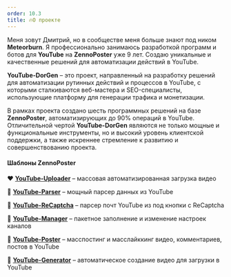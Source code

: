 ```yaml
---
order: 10.3
title: 🔥О проекте
---
```


Меня зовут Дмитрий, но в сообществе меня больше знают под ником **Meteorburn**. Я профессионально занимаюсь разработкой программ и ботов для **YouTube** на **ZennoPoster** уже 9 лет. Cоздаю уникальные и качественные решений для автоматизации действий в YouTube.

**YouTube-DorGen** – это проект, направленный на разработку решений для автоматизации рутинных действий и процессов в YouTube, с которыми сталкиваются веб-мастера и SEO-специалисты, использующие платформу для генерации трафика и монетизации.

В рамках проекта создано шесть программных решений на базе **ZennoPoster**, автоматизирующих до 90% операций в YouTube. Отличительной чертой **YouTube-DorGen** являются не только мощные и функциональные инструменты, но и высокий уровень клиентской поддержки, а также искреннее стремление к развитию и совершенствованию проекта.

#### Шаблоны ZennoPoster

❤️ [**YouTube-Uploader**](https://zennolab.com/discussion/threads/youtube-uploader-v4-5-1-massovaja-avtomatizirovannaja-zagruzka-video-v-youtube.35333/) – массовая автоматизированная загрузка видео

💛 [**YouTube-Parser**](https://zennolab.com/discussion/threads/youtube-parser-v5-0-moschnyj-parser-dannyx-youtube.40158/?roistat_visit=1041982) – мощный парсер данных из YouTube

🩵 [**YouTube-ReCaptcha**](https://zenno.club/discussion/threads/youtube-emails-1-0-7-parser-pocht-youtube-iz-pod-knopki-s-recaptcha.121812/) – парсер почт YouTube из под кнопки с ReCaptcha

💚 [**YouTube-Manager**](https://zennolab.com/discussion/threads/youtube-manager-v3-3-0-udobnoe-upravlenie-mnozhestvom-kanalov-youtube.45226) – пакетное заполнение и изменение настроек каналов

💙 [**YouTube-Poster**](https://zenno.club/discussion/threads/youtube-poster-v5-1-0-posting-kommentariev-i-lajkov-v-youtube.53139/) – масспостинг и масслайккинг видео, комментариев, постов в YouTube

🧡 [**YouTube-Generator**](https://zenno.club/discussion/threads/youtube-generator-v1-4-5-generacija-kontenta-dlja-youtube-bez-navykov-montazha.60726/) – автоматическое создание видео для загрузки в YouTube